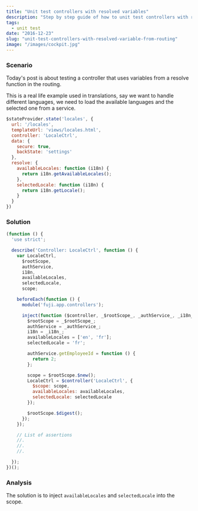```yaml
---
title: "Unit test controllers with resolved variables"
description: "Step by step guide of how to unit test controllers with resolved variable from routing"
tags:
  - unit test
date: "2016-12-23"
slug: "unit-test-controllers-with-resolved-variable-from-routing"
image: "/images/cockpit.jpg"
---
```


### Scenario

Today's post is about testing a controller that uses variables from a resolve function in the routing.

This is a real life example used in translations, say we want to handle different languages, we need to load the available languages and the selected one from a service.

```javascript
$stateProvider.state('locales', {
  url: '/locales',
  templateUrl: 'views/locales.html',
  controller: 'LocaleCtrl',
  data: {
    secure: true,
    backState: 'settings'
  },
  resolve: {
    availableLocales: function (i18n) {
      return i18n.getAvailableLocales();
    },
    selectedLocale: function (i18n) {
      return i18n.getLocale();
    }
  }
})
```

### Solution

```javascript
(function () {
  'use strict';

  describe('Controller: LocaleCtrl', function () {
    var LocaleCtrl,
      $rootScope,
      authService,
      i18n,
      availableLocales,
      selectedLocale,
      scope;

    beforeEach(function () {
      module('fuji.app.controllers');

      inject(function ($controller, _$rootScope_, _authService_, _i18n_) {
        $rootScope = _$rootScope_;
        authService = _authService_;
        i18n = _i18n_;
        availableLocales = ['en', 'fr'];
        selectedLocale = 'fr';

        authService.getEmployeeId = function () {
          return 2;
        };

        scope = $rootScope.$new();
        LocaleCtrl = $controller('LocaleCtrl', {
          $scope: scope,
          availableLocales: availableLocales,
          selectedLocale: selectedLocale
        });

        $rootScope.$digest();
      });
    });

    // List of assertions
    //.
    //.
    //.

  });
})();
```

### Analysis

The solution is to inject `availableLocales` and `selectedLocale` into the scope.
